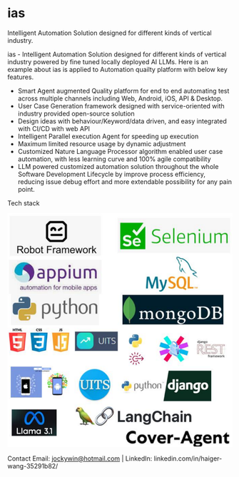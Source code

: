 # ias
Intelligent Automation Solution designed for different kinds of vertical industry.


ias - Intelligent Automation Solution designed for different kinds of vertical industry powered by fine tuned locally deployed AI LLMs. Here is an example about ias is applied to Automation quailty platform with below key features.
  * Smart Agent augmented Quality platform for end to end automating test across multiple channels including  Web, Android, iOS, API & Desktop.
  * User Case Generation framework designed with service-oriented with industry provided open-source solution
  * Design ideas with behaviour/Keyword/data driven, and easy integrated with CI/CD with web API
  * Intelligent  Parallel execution Agent for speeding  up execution
  * Maximum limited resource usage by dynamic adjustment
  * Customized Nature Language Processor algorithm enabled user case automation, with less learning curve and 100% agile compatibility
  * LLM powered customized automation solution throughout the whole Software Development Lifecycle by improve process efficiency, reducing issue debug effort and more extendable possibility for any pain point. 

Tech stack


![项目图片](https://github.com/atinyplace/ias/blob/main/techstack.png
)



Contact
Email: jockywin@hotmail.com | LinkedIn:  linkedin.com/in/haiger-wang-35291b82/

